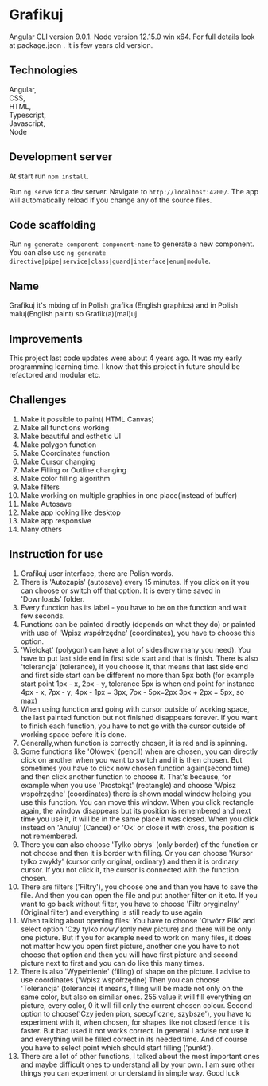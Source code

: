 # Grafikuj

Angular CLI version 9.0.1.
Node version 12.15.0 win x64. 
For full details look at package.json . 
It is few years old version.

## Technologies

Angular, <br>CSS, <br>HTML, <br>Typescript,<br>Javascript, <br>Node

## Development server

At start run `npm install`.

Run `ng serve` for a dev server. Navigate to `http://localhost:4200/`. The app will automatically reload if you change any of the source files.

## Code scaffolding

Run `ng generate component component-name` to generate a new component. You can also use `ng generate directive|pipe|service|class|guard|interface|enum|module`.

## Name

Grafikuj it's mixing of in Polish grafika (English graphics) and in Polish maluj(English paint) so Grafik(a)(mal)uj

## Improvements

This project last code updates were about 4 years ago. It was my early programming learning time. I know that this project in future should be refactored and modular etc. 

## Challenges

1. Make it possible to paint( HTML Canvas)
2. Make all functions working
3. Make beautiful and esthetic UI
4. Make polygon function
5. Make Coordinates function
6. Make Cursor changing
7. Make Filling or Outline changing
8. Make color filling algorithm
9. Make filters
10. Make working on multiple graphics in one place(instead of buffer)
11. Make Autosave
12. Make app looking like desktop
13. Make app responsive
14. Many others

## Instruction for use

1) Grafikuj user interface, there are Polish words.
2) There is 'Autozapis' (autosave) every 15 minutes. If you click on it you can choose or switch off that option. It is every time saved in 'Downloads' folder.
3) Every function has its label - you have to be on the function and wait few seconds.
4) Functions can be painted directly (depends on what they do) or painted with use of 'Wpisz współrzędne' (coordinates), you have to choose this option.
5) 'Wielokąt' (polygon) can have a lot of sides(how many you need). You have to put last side end in first side start and that is finish.
   There is also 'tolerancja' (tolerance), if you choose it, that means that last side end and first side start can be different no more than 5px both
   (for example start point 1px - x, 2px - y, tolerance 5px is when end point for instance 4px - x, 7px - y; 4px - 1px = 3px, 7px - 5px=2px 3px + 2px = 5px, so max)
6) When using function and going with cursor outside of working space, the last painted function but not finished disappears forever. If you want to finish each function, you have to not go with the cursor outside of working space before it is done.    
7) Generally,when function is correctly chosen, it is red and is spinning.
8) Some functions like 'Ołówek' (pencil) when are chosen, you can directly click on another when you want to switch and it is then chosen. But sometimes you have to click now chosen function again(second time) and then click another function to choose it. That's because, for example when you use 'Prostokąt' (rectangle) and choose 'Wpisz współrzędne' (coordinates) there is shown modal window helping you use this function. You can move this window. When you click rectangle again, the window disappears but its position is remembered and next time you use it, it will be in the same place it was closed. When you click instead on 'Anuluj' (Cancel) or 'Ok' or close it with cross, the position is not remembered.
9) There you can also choose 'Tylko obrys' (only border) of the function or not choose and then it is border with filling. Or you can choose 'Kursor tylko zwykły' (cursor only original, ordinary) and then it is ordinary cursor. If you not click it, the cursor is connected with the function chosen.
10) There are filters ('Filtry'), you choose one and than you have to save the file. And then you can open the file and put another filter on it etc.
    If you want to go back without filter, you have to choose 'Filtr oryginalny' (Original filter) and everything is still ready to use again
11) When talking about opening files: You have to choose 'Otwórz Plik' and select option 'Czy tylko nowy'(only new picture) and there will be only one picture.
    But if you for example need to work on many files, it does not matter how you open first picture, another one you have to not choose that option and then you will have first picture and second picture next to first and you can do like this many times.
12) There is also 'Wypełnienie' (filling) of shape on the picture. I advise to use coordinates ('Wpisz współrzędne) Then you can choose 'Tolerancja' (tolerance) it means, filling will be made not only on the same color, but also on similiar ones. 255 value it will fill everything on picture, every color, 0 it will fill only the current chosen colour.
Second option to choose('Czy jeden pion, specyficzne, szybsze'), you have to experiment with it, when chosen, for shapes like not closed fence it is faster. But bad used it not works correct. In general I advise not use it and everything will be filled correct in its needed time.
And of course you have to select point which should start filling ('punkt').
13) There are a lot of other functions, I talked about the most important ones and maybe difficult ones to understand all by your own. I am sure other things you can experiment or understand in simple way. Good luck

